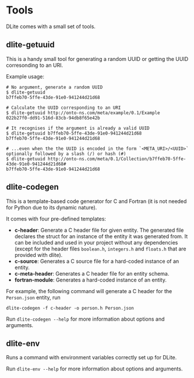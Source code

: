 Tools
=====
DLite comes with a small set of tools.


dlite-getuuid
-------------
This is a handy small tool for generating a random UUID or getting the UUID corresonding to an URI.

Example usage:

```console
# No argument, generate a random UUID
$ dlite-getuuid
b7ffeb70-5ffe-43de-91e0-941244d21d68

# Calculate the UUID corresponding to an URI
$ dlite-getuuid http://onto-ns.com/meta/example/0.1/Example
022b27f0-dd91-516d-83cb-94db8f65e42b

# It recognises if the argument is already a valid UUID
$ dlite-getuuid b7ffeb70-5ffe-43de-91e0-941244d21d68
b7ffeb70-5ffe-43de-91e0-941244d21d68

# ...even when the the UUID is encoded in the form `<META_URI>/<UUID>` optionally followed by a slash (/) or hash (#)
$ dlite-getuuid http://onto-ns.com/meta/0.1/Collection/b7ffeb70-5ffe-43de-91e0-941244d21d68#
b7ffeb70-5ffe-43de-91e0-941244d21d68
```


dlite-codegen
-------------
This is a template-based code generator for C and Fortran (it is not needed for Python due to its dynamic nature).

It comes with four pre-defined templates:

- **c-header**: Generate a C header file for given entity.
  The generated file declares the struct for an instance of the entity it was generated from.
  It can be included and used in your project without any dependencies (except for the header files `boolean.h`, `integers.h` and `floats.h` that are provided with dlite).
- **c-source**: Generates a C source file for a hard-coded instance of an entity.
- **c-meta-header**: Generates a C header file for an entity schema.
- **fortran-module**: Generates a hard-coded instance of an entity.

For example, the following command will generate a C header for the `Person.json` entity, run

```console
dlite-codegen -f c-header -o person.h Person.json
```

Run `dlite-codegen --help` for more information about options and arguments.


dlite-env
---------
Runs a command with environment variables correctly set up for DLite.

Run `dlite-env --help` for more information about options and arguments.
